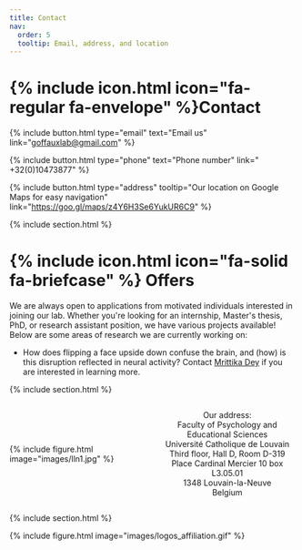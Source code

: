 ```yaml
---
title: Contact
nav:
  order: 5
  tooltip: Email, address, and location
---
```

# {% include icon.html icon="fa-regular fa-envelope" %}Contact

{%
  include button.html
  type="email"
  text="Email us"
  link="goffauxlab@gmail.com"
%}

{% 
  include button.html 
  type="phone" 
  text="Phone number" 
  link=" +32(0)10473877" 
%} 

{%
  include button.html
  type="address"
  tooltip="Our location on Google Maps for easy navigation"
  link="https://goo.gl/maps/z4Y6H3Se6YukUR6C9"
%}

{% include section.html %}
# {% include icon.html icon="fa-solid fa-briefcase" %} Offers
We are always open to applications from motivated individuals interested in joining our lab. Whether you're looking for an internship, Master's thesis, PhD, or research assistant position, we have various projects available! Below are some areas of research we are currently working on:

- How does flipping a face upside down confuse the brain, and (how) is this disruption reflected in neural activity? Contact [Mrittika Dey](https://goffaux-lab.github.io/goffaux-lab/members/mrittika-dey.html) if you are interested in learning more.



{% include section.html %}

<div style="display: flex; align-items: center;">
  <!-- Image on the left -->
  <div style="flex: 1; padding-right: 20px;">
    {% include figure.html image="images/lln1.jpg" %}
  </div>

  <!-- Single Column of Text on the right -->
  <div style="flex: 1;">
    <p>
      <center>
        Our address: <br>
        Faculty of Psychology and Educational Sciences <br>
        Université Catholique de Louvain <br>
        Third floor, Hall D, Room D-319 <br>
        Place Cardinal Mercier 10 box L3.05.01 <br>
        1348 Louvain-la-Neuve <br>
        Belgium
      </center>
    </p>
  </div>
</div>

{% include section.html %}

{%
  include figure.html
  image="images/logos_affiliation.gif"
%}

